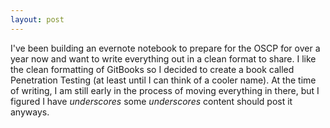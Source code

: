 ```yaml
---
layout: post
---
```


I've been building an evernote notebook to prepare for the OSCP for over a year now and want to write everything out in a clean format to share. I like the clean formatting of GitBooks so I decided to create a book called Penetration Testing (at least until I can think of a cooler name). At the time of writing, I am still early in the process of moving everything in there, but I figured I have _underscores_ some _underscores_ content should post it anyways.

